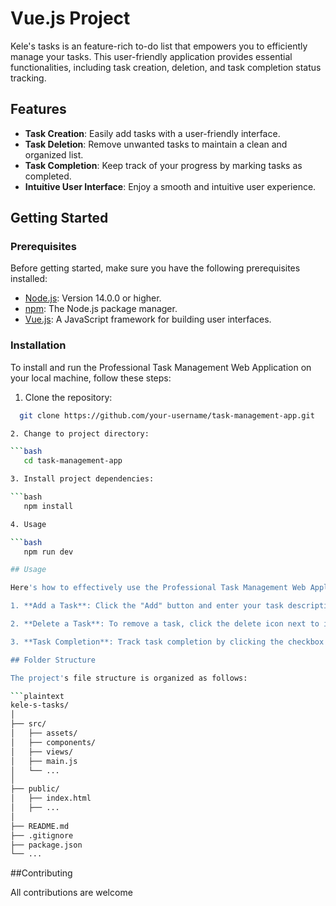 # Vue.js Project

Kele's tasks is an feature-rich to-do list that empowers you to efficiently manage your tasks. This user-friendly application provides essential functionalities, including task creation, deletion, and task completion status tracking.

## Features

- **Task Creation**: Easily add tasks with a user-friendly interface.
- **Task Deletion**: Remove unwanted tasks to maintain a clean and organized list.
- **Task Completion**: Keep track of your progress by marking tasks as completed.
- **Intuitive User Interface**: Enjoy a smooth and intuitive user experience.

## Getting Started

### Prerequisites

Before getting started, make sure you have the following prerequisites installed:

- [Node.js](https://nodejs.org/): Version 14.0.0 or higher.
- [npm](https://www.npmjs.com/): The Node.js package manager.
- [Vue.js](https://vuejs.org/): A JavaScript framework for building user interfaces.

### Installation

To install and run the Professional Task Management Web Application on your local machine, follow these steps:

1. Clone the repository:

````bash
  git clone https://github.com/your-username/task-management-app.git

2. Change to project directory:

```bash
   cd task-management-app

3. Install project dependencies:

```bash
   npm install

4. Usage

```bash
   npm run dev

## Usage

Here's how to effectively use the Professional Task Management Web Application:

1. **Add a Task**: Click the "Add" button and enter your task description.

2. **Delete a Task**: To remove a task, click the delete icon next to it.

3. **Task Completion**: Track task completion by clicking the checkbox next to the task.

## Folder Structure

The project's file structure is organized as follows:

```plaintext
kele-s-tasks/
│
├── src/
│   ├── assets/
│   ├── components/
│   ├── views/
│   ├── main.js
│   └── ...
│
├── public/
│   ├── index.html
│   ├── ...
│
├── README.md
├── .gitignore
├── package.json
└── ...
````

##Contributing

All contributions are welcome
